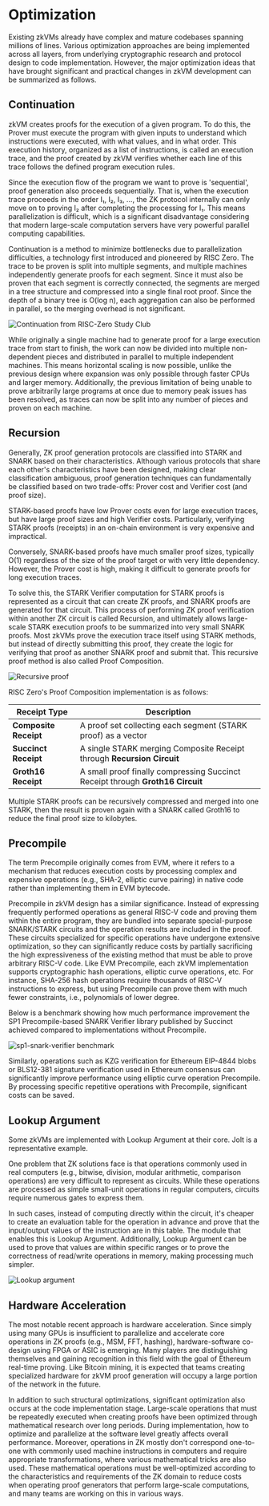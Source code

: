 # Optimization

Existing zkVMs already have complex and mature codebases spanning millions of lines. Various optimization approaches are being implemented across all layers, from underlying cryptographic research and protocol design to code implementation. However, the major optimization ideas that have brought significant and practical changes in zkVM development can be summarized as follows.

## Continuation

zkVM creates proofs for the execution of a given program. To do this, the Prover must execute the program with given inputs to understand which instructions were executed, with what values, and in what order. This execution history, organized as a list of instructions, is called an execution trace, and the proof created by zkVM verifies whether each line of this trace follows the defined program execution rules.

Since the execution flow of the program we want to prove is 'sequential', proof generation also proceeds sequentially. That is, when the execution trace proceeds in the order I₁, I₂, I₃, ..., the ZK protocol internally can only move on to proving I₂ after completing the processing for I₁. This means parallelization is difficult, which is a significant disadvantage considering that modern large-scale computation servers have very powerful parallel computing capabilities.

Continuation is a method to minimize bottlenecks due to parallelization difficulties, a technology first introduced and pioneered by RISC Zero. The trace to be proven is split into multiple segments, and multiple machines independently generate proofs for each segment. Since it must also be proven that each segment is correctly connected, the segments are merged in a tree structure and compressed into a single final root proof. Since the depth of a binary tree is O(log n), each aggregation can also be performed in parallel, so the merging overhead is not significant.

![Continuation from RISC-Zero Study Club](./img/continuation.png)

While originally a single machine had to generate proof for a large execution trace from start to finish, the work can now be divided into multiple non-dependent pieces and distributed in parallel to multiple independent machines. This means horizontal scaling is now possible, unlike the previous design where expansion was only possible through faster CPUs and larger memory. Additionally, the previous limitation of being unable to prove arbitrarily large programs at once due to memory peak issues has been resolved, as traces can now be split into any number of pieces and proven on each machine.

## Recursion

Generally, ZK proof generation protocols are classified into STARK and SNARK based on their characteristics. Although various protocols that share each other's characteristics have been designed, making clear classification ambiguous, proof generation techniques can fundamentally be classified based on two trade-offs: Prover cost and Verifier cost (and proof size).

STARK-based proofs have low Prover costs even for large execution traces, but have large proof sizes and high Verifier costs. Particularly, verifying STARK proofs (receipts) in an on-chain environment is very expensive and impractical.

Conversely, SNARK-based proofs have much smaller proof sizes, typically O(1) regardless of the size of the proof target or with very little dependency. However, the Prover cost is high, making it difficult to generate proofs for long execution traces.

To solve this, the STARK Verifier computation for STARK proofs is represented as a circuit that can create ZK proofs, and SNARK proofs are generated for that circuit. This process of performing ZK proof verification within another ZK circuit is called Recursion, and ultimately allows large-scale STARK execution proofs to be summarized into very small SNARK proofs. Most zkVMs prove the execution trace itself using STARK methods, but instead of directly submitting this proof, they create the logic for verifying that proof as another SNARK proof and submit that. This recursive proof method is also called Proof Composition.

![Recursive proof](./img/recursion.png)

RISC Zero's Proof Composition implementation is as follows:

| Receipt Type            | Description                                                         |
|-------------------------|---------------------------------------------------------------------|
| **Composite Receipt**   | A proof set collecting each segment (STARK proof) as a vector      |
| **Succinct Receipt**    | A single STARK merging Composite Receipt through **Recursion Circuit** |
| **Groth16 Receipt**     | A small proof finally compressing Succinct Receipt through **Groth16 Circuit** |

Multiple STARK proofs can be recursively compressed and merged into one STARK, then the result is proven again with a SNARK called Groth16 to reduce the final proof size to kilobytes.

## Precompile

The term Precompile originally comes from EVM, where it refers to a mechanism that reduces execution costs by processing complex and expensive operations (e.g., SHA-2, elliptic curve pairing) in native code rather than implementing them in EVM bytecode.

Precompile in zkVM design has a similar significance. Instead of expressing frequently performed operations as general RISC-V code and proving them within the entire program, they are bundled into separate special-purpose SNARK/STARK circuits and the operation results are included in the proof. These circuits specialized for specific operations have undergone extensive optimization, so they can significantly reduce costs by partially sacrificing the high expressiveness of the existing method that must be able to prove arbitrary RISC-V code. Like EVM Precompile, each zkVM implementation supports cryptographic hash operations, elliptic curve operations, etc. For instance, SHA-256 hash operations require thousands of RISC-V instructions to express, but using Precompile can prove them with much fewer constraints, i.e., polynomials of lower degree.

Below is a benchmark showing how much performance improvement the SP1 Precompile-based SNARK Verifier library published by Succinct achieved compared to implementations without Precompile.

![sp1-snark-verifier benchmark](./img/sp1_precompile.png)

Similarly, operations such as KZG verification for Ethereum EIP-4844 blobs or BLS12-381 signature verification used in Ethereum consensus can significantly improve performance using elliptic curve operation Precompile. By processing specific repetitive operations with Precompile, significant costs can be saved.

## Lookup Argument

Some zkVMs are implemented with Lookup Argument at their core. Jolt is a representative example.

One problem that ZK solutions face is that operations commonly used in real computers (e.g., bitwise, division, modular arithmetic, comparison operations) are very difficult to represent as circuits. While these operations are processed as simple small-unit operations in regular computers, circuits require numerous gates to express them.

In such cases, instead of computing directly within the circuit, it's cheaper to create an evaluation table for the operation in advance and prove that the input/output values of the instruction are in this table. The module that enables this is Lookup Argument. Additionally, Lookup Argument can be used to prove that values are within specific ranges or to prove the correctness of read/write operations in memory, making processing much simpler.

![Lookup argument](./img/lookup.png)

## Hardware Acceleration

The most notable recent approach is hardware acceleration. Since simply using many GPUs is insufficient to parallelize and accelerate core operations in ZK proofs (e.g., MSM, FFT, hashing), hardware-software co-design using FPGA or ASIC is emerging. Many players are distinguishing themselves and gaining recognition in this field with the goal of Ethereum real-time proving. Like Bitcoin mining, it is expected that teams creating specialized hardware for zkVM proof generation will occupy a large portion of the network in the future.


In addition to such structural optimizations, significant optimization also occurs at the code implementation stage. Large-scale operations that must be repeatedly executed when creating proofs have been optimized through mathematical research over long periods. During implementation, how to optimize and parallelize at the software level greatly affects overall performance. Moreover, operations in ZK mostly don't correspond one-to-one with commonly used machine instructions in computers and require appropriate transformations, where various mathematical tricks are also used. These mathematical operations must be well-optimized according to the characteristics and requirements of the ZK domain to reduce costs when operating proof generators that perform large-scale computations, and many teams are working on this in various ways.